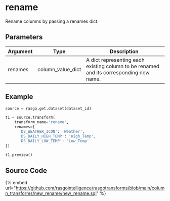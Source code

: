 

# rename

Rename columns by passing a renames dict.


## Parameters

| Argument |       Type        |                                      Description                                       |
| -------- | ----------------- | -------------------------------------------------------------------------------------- |
| renames  | column_value_dict | A dict representing each existing column to be renamed and its corresponding new name. |


## Example

```python
source = rasgo.get.dataset(dataset_id)

t1 = source.transform(
    transform_name='rename',
    renames={
      'DS_WEATHER_ICON': 'Weather',
      'DS_DAILY_HIGH_TEMP': 'High_Temp',
      'DS_DAILY_LOW_TEMP': 'Low_Temp'
})

t1.preview()

```

## Source Code

{% embed url="https://github.com/rasgointelligence/rasgotransforms/blob/main/column_transforms/new_rename/new_rename.sql" %}


